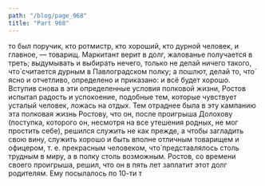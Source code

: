 ```yaml
---
path: "/blog/page_968"
title: "Part 968"
---
```


то был поручик, кто ротмистр, кто хороший, кто дурной человек, и главное, — товарищ. Маркитант верит в долг, жалованье получается в треть; выдумывать и выбирать нечего, только не делай ничего такого, что́ считается дурным в Павлоградском полку; а пошлют, делай то, что́ ясно и отчетливо, определено и приказано: и всё будет хорошо.
Вступив снова в эти определенные условия полковой жизни, Ростов испытал радость и успокоение, подобные тем, которые чувствует усталый человек, ложась на отдых. Тем отраднее была в эту кампанию эта полковая жизнь Ростову, что он, после проигрыша Долохову (поступка, которого он, несмотря на все утешения родных, не мог простить себе), решился служить не как прежде, а чтобы загладить свою вину, служить хорошо и быть вполне отличным товарищем и офицером, т. е. прекрасным человеком, что́ представлялось столь трудным в миру, а в полку столь возможным.
Ростов, со времени своего проигрыша, решил, что он в пять лет заплатит этот долг родителям. Ему посылалось по 10-ти т
